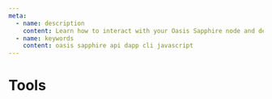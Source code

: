 ```yaml
---
meta:
  - name: description
    content: Learn how to interact with your Oasis Sapphire node and develop DApps.
  - name: keywords
    content: oasis sapphire api dapp cli javascript
---
```


# Tools
